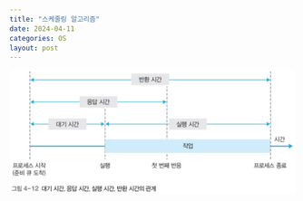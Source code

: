 ```yaml
---
title: "스케줄링 알고리즘"
date: 2024-04-11
categories: OS
layout: post
---
```

![time](/assets/osimg/time.png)